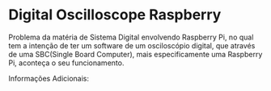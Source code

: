 # Digital Oscilloscope Raspberry
Problema da matéria de Sistema Digital envolvendo Raspberry Pi, no qual tem a intenção de ter um software de um osciloscópio digital, que através de uma SBC(Single Board Computer), mais especificamente uma Raspberry Pi, aconteça o seu funcionamento.

Informações Adicionais:

